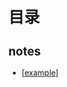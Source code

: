 # 目录


## notes
- [[example]]




[//begin]: # "Autogenerated link references for markdown compatibility"
[example]: notes/example.md "Example"
[//end]: # "Autogenerated link references"

